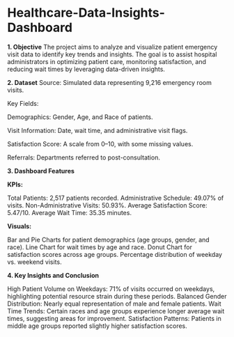# Healthcare-Data-Insights-Dashboard

**1. Objective**
The project aims to analyze and visualize patient emergency visit data to identify key trends and insights. The goal is to assist hospital administrators in optimizing patient care, monitoring satisfaction, and reducing wait times by leveraging data-driven insights.

**2. Dataset**
Source: Simulated data representing 9,216 emergency room visits.

Key Fields:

Demographics: Gender, Age, and Race of patients.

Visit Information: Date, wait time, and administrative visit flags.

Satisfaction Score: A scale from 0–10, with some missing values.

Referrals: Departments referred to post-consultation.

**3. Dashboard Features**

**KPIs:**

Total Patients: 2,517 patients recorded.
Administrative Schedule: 49.07% of visits.
Non-Administrative Visits: 50.93%.
Average Satisfaction Score: 5.47/10.
Average Wait Time: 35.35 minutes.

**Visuals:**

Bar and Pie Charts for patient demographics (age groups, gender, and race).
Line Chart for wait times by age and race.
Donut Chart for satisfaction scores across age groups.
Percentage distribution of weekday vs. weekend visits.

**4. Key Insights and Conclusion**

High Patient Volume on Weekdays: 71% of visits occurred on weekdays, highlighting potential resource strain during these periods.
Balanced Gender Distribution: Nearly equal representation of male and female patients.
Wait Time Trends: Certain races and age groups experience longer average wait times, suggesting areas for improvement.
Satisfaction Patterns: Patients in middle age groups reported slightly higher satisfaction scores.

